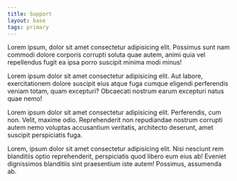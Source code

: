 ```yaml
---
title: Support
layout: base
tags: primary
---
```

Lorem ipsum, dolor sit amet consectetur adipisicing elit. Possimus sunt nam commodi dolore corporis corrupti soluta quae autem, animi quia vel repellendus fugit ea ipsa porro suscipit minima modi minus!

Lorem ipsum dolor sit amet consectetur adipisicing elit. Aut labore, exercitationem dolore suscipit eius atque fuga cumque eligendi perferendis veniam totam, quam excepturi? Obcaecati nostrum earum excepturi natus quae nemo!

Lorem ipsum dolor sit amet consectetur adipisicing elit. Perferendis, cum non. Velit, maxime odio. Reprehenderit non repudiandae nostrum corrupti autem nemo voluptas accusantium veritatis, architecto deserunt, amet suscipit perspiciatis fuga.

Lorem, ipsum dolor sit amet consectetur adipisicing elit. Nisi nesciunt rem blanditiis optio reprehenderit, perspiciatis quod libero eum eius ab! Eveniet dignissimos blanditiis sint praesentium iste autem! Possimus, assumenda ab.